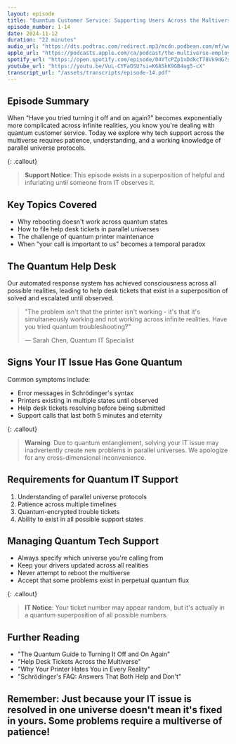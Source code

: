 ```yaml
---
layout: episode
title: "Quantum Customer Service: Supporting Users Across the Multiverse"
episode_number: 1-14
date: 2024-11-12
duration: "22 minutes"
audio_url: "https://dts.podtrac.com/redirect.mp3/mcdn.podbean.com/mf/web/gdztfn4kb3exysuy/Episode_14_-_Quantum_Customer_Service-_Supporting_Users_Across_the_Multiverse_-_2024-11-11_1008_AM7tnxu.mp3"
apple_url: "https://podcasts.apple.com/ca/podcast/the-multiverse-employee-handbook/id1764134739?i=1000676610404"
spotify_url: "https://open.spotify.com/episode/04YTcPZp1vDdkcT78Vk9dG?si=ad_iZMRiT-OlVgmHFUbbtg"
youtube_url: "https://youtu.be/VuL-CYFaOSU?si=K6A5hK9GB4ug5-cX"
transcript_url: "/assets/transcripts/episode-14.pdf"
---
```


## Episode Summary
When "Have you tried turning it off and on again?" becomes exponentially more complicated across infinite realities, you know you're dealing with quantum customer service. Today we explore why tech support across the multiverse requires patience, understanding, and a working knowledge of parallel universe protocols.

{: .callout}
> **Support Notice**: This episode exists in a superposition of helpful and
> infuriating until someone from IT observes it.

## Key Topics Covered
* Why rebooting doesn't work across quantum states
* How to file help desk tickets in parallel universes
* The challenge of quantum printer maintenance
* When "your call is important to us" becomes a temporal paradox

## The Quantum Help Desk
Our automated response system has achieved consciousness across all possible realities, leading to help desk tickets that exist in a superposition of solved and escalated until observed.

> "The problem isn't that the printer isn't working - it's that it's simultaneously
> working and not working across infinite realities. Have you tried quantum
> troubleshooting?"
>
> — Sarah Chen, Quantum IT Specialist

## Signs Your IT Issue Has Gone Quantum
Common symptoms include:
* Error messages in Schrödinger's syntax
* Printers existing in multiple states until observed
* Help desk tickets resolving before being submitted
* Support calls that last both 5 minutes and eternity

{: .callout}
> **Warning**: Due to quantum entanglement, solving your IT issue may
> inadvertently create new problems in parallel universes. We apologize for any
> cross-dimensional inconvenience.

## Requirements for Quantum IT Support
1. Understanding of parallel universe protocols
2. Patience across multiple timelines
3. Quantum-encrypted trouble tickets
4. Ability to exist in all possible support states

## Managing Quantum Tech Support
* Always specify which universe you're calling from
* Keep your drivers updated across all realities
* Never attempt to reboot the multiverse
* Accept that some problems exist in perpetual quantum flux

{: .callout}
> **IT Notice**: Your ticket number may appear random, but it's actually in a
> quantum superposition of all possible numbers.

## Further Reading
* "The Quantum Guide to Turning It Off and On Again"
* "Help Desk Tickets Across the Multiverse"
* "Why Your Printer Hates You in Every Reality"
* "Schrödinger's FAQ: Answers That Both Help and Don't"

Remember: Just because your IT issue is resolved in one universe doesn't mean
it's fixed in yours. Some problems require a multiverse of patience!
---
